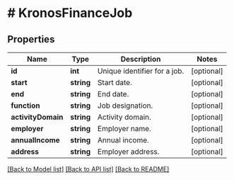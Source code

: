 # # KronosFinanceJob

## Properties

Name | Type | Description | Notes
------------ | ------------- | ------------- | -------------
**id** | **int** | Unique identifier for a job. | [optional]
**start** | **string** | Start date. | [optional]
**end** | **string** | End date. | [optional]
**function** | **string** | Job designation. | [optional]
**activityDomain** | **string** | Activity domain. | [optional]
**employer** | **string** | Employer name. | [optional]
**annualIncome** | **string** | Annual income. | [optional]
**address** | **string** | Employer address. | [optional]

[[Back to Model list]](../../README.md#models) [[Back to API list]](../../README.md#endpoints) [[Back to README]](../../README.md)
